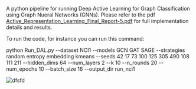A python pipeline for running Deep Active Learning for Graph Classification using Graph Nueral Networks (GNNs). Please refer to the pdf [Active_Representation_Learning_Final_Report-5.pdf](https://github.com/user-attachments/files/20530451/Active_Representation_Learning_Final_Report-5.pdf) for full implementation details and results.

To run the code, for instance you can run this command:

python Run_DAL.py --dataset NCI1 --models GCN GAT SAGE --strategies random entropy embedding kmeans --seeds 42 17 73 100 125 305 490 108 111 211 --hidden_dims 64 --num_layers 2 --k 10 --n_rounds 20 --num_epochs 10 --batch_size 16 --output_dir run_nci1

![dfsfd](https://github.com/user-attachments/assets/390d6767-f407-4dde-9e82-579e818dd756)
